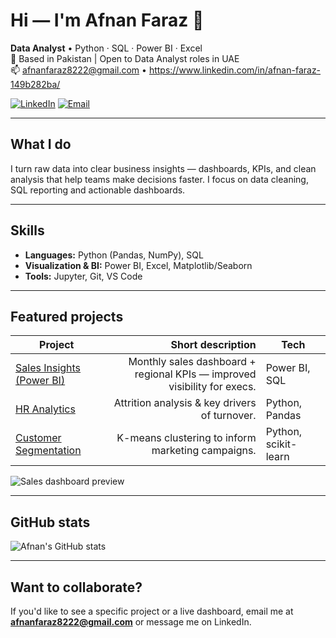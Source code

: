 # Hi — I'm Afnan Faraz 👋
**Data Analyst** • Python · SQL · Power BI · Excel  
📍 Based in Pakistan | Open to Data Analyst roles in UAE  
📫 afnanfaraz8222@gmail.com • https://www.linkedin.com/in/afnan-faraz-149b282ba/

[![LinkedIn](https://img.shields.io/badge/LinkedIn-blue?style=for-the-badge&logo=linkedin)](https://www.linkedin.com/in/afnan-faraz-149b282ba/)
[![Email](https://img.shields.io/badge/Email-@afnanfaraz8222-green?style=for-the-badge&logo=gmail)](mailto:afnanfaraz8222@gmail.com)

---

## What I do
I turn raw data into clear business insights — dashboards, KPIs, and clean analysis that help teams make decisions faster. I focus on data cleaning, SQL reporting and actionable dashboards.

---

## Skills
- **Languages:** Python (Pandas, NumPy), SQL  
- **Visualization & BI:** Power BI, Excel, Matplotlib/Seaborn  
- **Tools:** Jupyter, Git, VS Code

---

## Featured projects
| Project | Short description | Tech |
|---|---:|---|
| [Sales Insights (Power BI)](https://github.com/Afnanfaraz8222/sales-insights-powerbi) | Monthly sales dashboard + regional KPIs — improved visibility for execs. | Power BI, SQL |
| [HR Analytics](https://github.com/Afnanfaraz8222/hr-analytics) | Attrition analysis & key drivers of turnover. | Python, Pandas |
| [Customer Segmentation](https://github.com/Afnanfaraz8222/customer-segmentation) | K-means clustering to inform marketing campaigns. | Python, scikit-learn |

![Sales dashboard preview](assets/sales-dashboard.png)

---

## GitHub stats
![Afnan's GitHub stats](https://github-readme-stats.vercel.app/api?username=Afnanfaraz8222&show_icons=true&theme=radical)

---

## Want to collaborate?
If you'd like to see a specific project or a live dashboard, email me at **afnanfaraz8222@gmail.com** or message me on LinkedIn.
